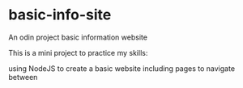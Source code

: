 # basic-info-site

An odin project basic information website

This is a mini project to practice my skills:

using NodeJS to create a basic website
including pages to navigate between

